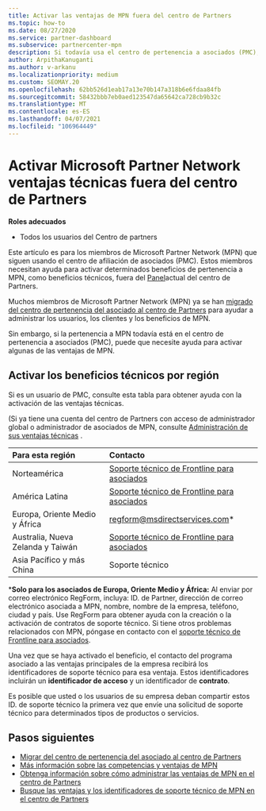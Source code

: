 ```yaml
---
title: Activar las ventajas de MPN fuera del centro de Partners
ms.topic: how-to
ms.date: 08/27/2020
ms.service: partner-dashboard
ms.subservice: partnercenter-mpn
description: Si todavía usa el centro de pertenencia a asociados (PMC), obtenga información sobre quién debe ponerse en contacto para ayudar a activar las ventajas del soporte técnico de MPN y proporcione los identificadores de soporte técnico.
author: ArpithaKanuganti
ms.author: v-arkanu
ms.localizationpriority: medium
ms.custom: SEOMAY.20
ms.openlocfilehash: 62bb526d1eab17a13e70b147a318b6e6fdaa84fb
ms.sourcegitcommit: 58432bbb7eb0aed123547da65642ca728cb9b32c
ms.translationtype: MT
ms.contentlocale: es-ES
ms.lasthandoff: 04/07/2021
ms.locfileid: "106964449"
---
```

# <a name="activate-microsoft-partner-network-technical-benefits-outside-of-partner-center"></a>Activar Microsoft Partner Network ventajas técnicas fuera del centro de Partners


**Roles adecuados**

- Todos los usuarios del Centro de partners

Este artículo es para los miembros de Microsoft Partner Network (MPN) que siguen usando el centro de afiliación de asociados (PMC). Estos miembros necesitan ayuda para activar determinados beneficios de pertenencia a MPN, como beneficios técnicos, fuera del [Panel](https://partner.microsoft.com/dashboard)actual del centro de Partners.

Muchos miembros de Microsoft Partner Network (MPN) ya se han [migrado del centro de pertenencia del asociado al centro de Partners](prepare-pmc-pc-migration.md) para ayudar a administrar los usuarios, los clientes y los beneficios de MPN.

Sin embargo, si la pertenencia a MPN todavía está en el centro de pertenencia a asociados (PMC), puede que necesite ayuda para activar algunas de las ventajas de MPN.

## <a name="activate-technical-benefits-by-region"></a>Activar los beneficios técnicos por región

Si es un usuario de PMC, consulte esta tabla para obtener ayuda con la activación de las ventajas técnicas.

(Si ya tiene una cuenta del centro de Partners con acceso de administrador global o administrador de asociados de MPN, consulte [Administración de sus ventajas técnicas](https://docs.microsoft.com/partner-center/manage-your-partner-network-benefits#manage-technical-benefits) .

|Para esta región  | Contacto |
|:--------|:------------|
|Norteamérica  | [Soporte técnico de Frontline para asociados](https://partner.microsoft.com/support?issueid=300-0042)  |
|América Latina  | [Soporte técnico de Frontline para asociados](https://partner.microsoft.com/support?issueid=300-0042)  |
|Europa, Oriente Medio y África  | [regform@msdirectservices.com](mailto:regform@msdirectservices.com)*  |
|Australia, Nueva Zelanda y Taiwán  | [Soporte técnico de Frontline para asociados](https://partner.microsoft.com/support?issueid=300-0042)  |
|Asia Pacífico y más China  | Soporte técnico  |

\***Solo para los asociados de Europa, Oriente Medio y África:** Al enviar por correo electrónico RegForm, incluya: ID. de Partner, dirección de correo electrónico asociada a MPN, nombre, nombre de la empresa, teléfono, ciudad y país. Use RegForm para obtener ayuda con la creación o la activación de contratos de soporte técnico. Si tiene otros problemas relacionados con MPN, póngase en contacto con el [soporte técnico de Frontline para asociados](https://partner.microsoft.com/support?issueid=300-0042).

Una vez que se haya activado el beneficio, el contacto del programa asociado a las ventajas principales de la empresa recibirá los identificadores de soporte técnico para esa ventaja. Estos identificadores incluirán un **identificador de acceso** y un identificador de **contrato**. 

Es posible que usted o los usuarios de su empresa deban compartir estos ID. de soporte técnico la primera vez que envíe una solicitud de soporte técnico para determinados tipos de productos o servicios.

## <a name="next-steps"></a>Pasos siguientes

- [Migrar del centro de pertenencia del asociado al centro de Partners](prepare-pmc-pc-migration.md)
- [Más información sobre las competencias y ventajas de MPN](learn-about-competencies.md)
- [Obtenga información sobre cómo administrar las ventajas de MPN en el centro de Partners](manage-your-partner-network-benefits.md)
- [Busque las ventajas y los identificadores de soporte técnico de MPN en el centro de Partners](mpn-find-benefits.md)
